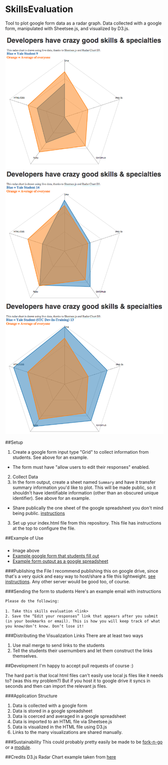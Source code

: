 SkillsEvaluation
================

Tool to plot google form data as a radar graph. Data collected with a google form, manipulated with Sheetsee.js, and visualized by D3.js.

![Example Visualization](/img/radar1.png "Example Visualization")
![Example Visualization](/img/radar2.png "Example Visualization")
![Example Visualization](/img/radar3.png "Example Visualization")


##Setup

1. Create a google form input type "Grid" to collect information from students. See above for an example.
  - The form must have "allow users to edit their responses" enabled.
2. Collect Data
2. In the form output, create a sheet named `Summary` and have it
   transfer summary information you'd like to plot. This will be made
   public, so it shouldn't have identifiable information (other than an
   obscured unique identifier). See above for an example.
  - Share publically the one sheet of the google spreadsheet you don't mind being public. [instructions](https://github.com/jlord/sheetsee.js/blob/master/docs/basics.md#publishing-your-spreadsheet)
3. Set up your index.html file from this repository. This file has
   instructions at the top to configure the file.


##Example of Use
###
- Image above
- [Example google form that students fill out](https://docs.google.com/a/yale.edu/forms/d/1Kgj2TaeOA-BO2vChj4YZ8xPcTAKuNfncil9Br8yKOtY/viewform)
- [Example form output as a google spreadsheet](https://docs.google.com/a/yale.edu/spreadsheet/ccc?key=0AopzqThqXEKfdC1SUUxKRjU0Y0dGcTJhMmQwdnFfTEE#gid=0)

###Publishing the File
I recommend publishing this on google drive, since that's a very quick
and easy way to host/share a file this lightweight. [see
instructions](linktoinstructions). Any other server would be good too, of
course.

###Sending the form to students
Here's an example email with instructions

```
Please do the following:

1. Take this skills evaluation <link>
2. Save the “Edit your responses” link that appears after you submit (in your bookmarks or email). This is how you will keep track of what you know/don’t know. Don’t lose it!
```

###Distributing the Visualization Links
There are at least two ways

1. Use mail merge to send links to the students
2. Tell the students their usernumbers and let them construct the links
   themselves.

##Development
I'm happy to accept pull requests of course :)

The hard part is that local html files can't easily use local js files like it needs to? (was this my problem?)
But if you host it to google drive it syncs in seconds and then can import the relevant js files.

###Application Structure
1. Data is collected with a google form
1. Data is stored in a google spreadsheet
1. Data is coerced and averaged in a google spreadsheet
1. Data is imported to an HTML file via Sheetsee.js
1. Data is visualized in the HTML file using D3.js
1. Links to the many visualizations are shared manually.

###Sustainability
This could probably pretty easily be made to be [fork-n-go](https://github.com/jlord/sheetsee.js/blob/master/docs/fork-n-go.md) or a [module](https://github.com/jlord/sheetsee.js/blob/master/docs/custom-charts.md).

##Credits
D3.js Radar Chart example taken from [here](http://bl.ocks.org/nbremer/raw/6506614/)

